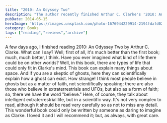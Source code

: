 ```yaml
---
title: "2010: An Odyssey Two"
description: "The author recently finished Arthur C. Clarke's '2010: An Odyssey Two,' finding it vastly superior to the first installment. The book explores unique forms of extraterrestrial life conceived by Clarke and offers scientific explanations, even for phenomena like the existence of ghosts. It's a fascinating and well-crafted narrative about space and intelligent life, highly recommended with a note of caution."
pubDate: 2014-05-15
heroImage: 'https://images.unsplash.com/photo-1676944229914-2194fdafd024?ixlib=rb-4.1.0&q=85&fm=jpg&crop=entropy&cs=srgb'
category: Books
tags: ["reading","reviews","archive"]
---
```


A few days ago, I finished reading 2010: An Odyssey Two by Arthur C. Clarke. What can I say? Well; first of all, it's much better than the first book; much, much better, I think. Have you ever imagined what kind of life there could be on other worlds? Well, in this book, there are types of life that could only fit in Clarke's mind. This book can explain many things about space. And if you are a skeptic of ghosts, here they can scientifically explain how a ghost can exist. How strange! I think most people believe in ghosts but as a matter of faith, not scientifically speaking; there are also those who believe in extraterrestrials and UFOs, but also as a form of faith; so, there we have the word "believe." Here, of course, they talk about intelligent extraterrestrial life, but in a scientific way. It's not very complex to read, although it should be read very carefully so as not to miss any detail. This wonderful book could only be written by someone as daring to imagine as Clarke. I loved it and I will recommend it; but, as always, with great care.